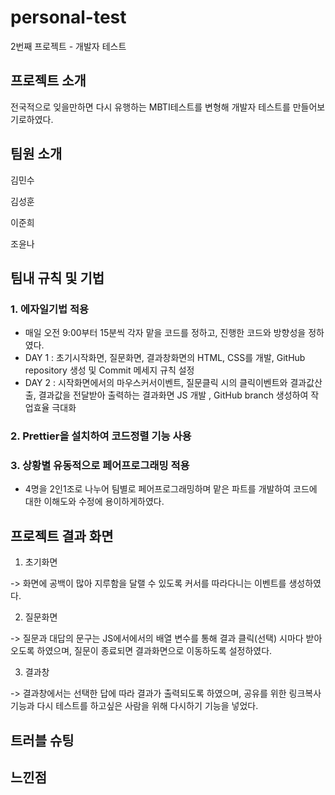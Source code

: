 # personal-test
2번째 프로젝트 - 개발자 테스트

## 프로젝트 소개

전국적으로 잊을만하면 다시 유행하는 MBTI테스트를 변형해 개발자 테스트를 만들어보기로하였다.

## 팀원 소개

김민수

김성훈

이준희

조윤나

## 팀내 규칙 및 기법

### 1. 에자일기법 적용 


- 매일 오전 9:00부터 15분씩 각자 맡을 코드를 정하고, 진행한 코드와 방향성을 정하였다.
- DAY 1 : 초기시작화면, 질문화면, 결과창화면의 HTML, CSS를 개발, GitHub repository 생성 및 Commit 메세지 규칙 설정
- DAY 2 : 시작화면에서의 마우스커서이벤트, 질문클릭 시의 클릭이벤트와 결과값산출, 결과값을 전달받아 출력하는 결과화면 JS 개발 , GitHub branch 생성하여 작업효율 극대화

### 2. Prettier을 설치하여 코드정렬 기능 사용 

### 3. 상황별 유동적으로 페어프로그래밍 적용 

- 4명을 2인1조로 나누어 팀별로 페어프로그래밍하며 맡은 파트를 개발하여 코드에 대한 이해도와 수정에 용이하게하였다.


## 프로젝트 결과 화면

1. 초기화면

-> 화면에 공백이 많아 지루함을 달랠 수 있도록 커서를 따라다니는 이벤트를 생성하였다.

2. 질문화면

-> 질문과 대답의 문구는 JS에서에서의 배열 변수를 통해 결과 클릭(선택) 시마다 받아오도록 하였으며, 질문이 종료되면 결과화면으로 이동하도록 설정하였다.

3. 결과창

-> 결과창에서는 선택한 답에 따라 결과가 출력되도록 하였으며, 공유를 위한 링크복사기능과 다시 테스트를 하고싶은 사람을 위해 다시하기 기능을 넣었다.

## 트러블 슈팅

## 느낀점
